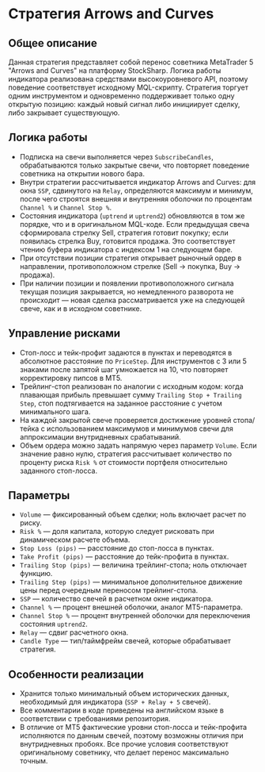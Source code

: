# Стратегия Arrows and Curves

## Общее описание
Данная стратегия представляет собой перенос советника MetaTrader 5 "Arrows and Curves" на платформу StockSharp. Логика работы индикатора реализована средствами высокоуровневого API, поэтому поведение соответствует исходному MQL-скрипту. Стратегия торгует одним инструментом и одновременно поддерживает только одну открытую позицию: каждый новый сигнал либо инициирует сделку, либо закрывает существующую.

## Логика работы
- Подписка на свечи выполняется через `SubscribeCandles`, обрабатываются только закрытые свечи, что повторяет поведение советника на открытии нового бара.
- Внутри стратегии рассчитывается индикатор Arrows and Curves: для окна `SSP`, сдвинутого на `Relay`, определяются максимум и минимум, после чего строятся внешняя и внутренняя оболочки по процентам `Channel %` и `Channel Stop %`.
- Состояния индикатора (`uptrend` и `uptrend2`) обновляются в том же порядке, что и в оригинальном MQL-коде. Если предыдущая свеча сформировала стрелку Sell, стратегия готовит покупку; если появилась стрелка Buy, готовится продажа. Это соответствует чтению буфера индикатора с индексом 1 на следующем баре.
- При отсутствии позиции стратегия открывает рыночный ордер в направлении, противоположном стрелке (Sell → покупка, Buy → продажа).
- При наличии позиции и появлении противоположного сигнала текущая позиция закрывается, но немедленного разворота не происходит — новая сделка рассматривается уже на следующей свече, как и в исходном советнике.

## Управление рисками
- Стоп-лосс и тейк-профит задаются в пунктах и переводятся в абсолютное расстояние по `PriceStep`. Для инструментов с 3 или 5 знаками после запятой шаг умножается на 10, что повторяет корректировку пипсов в MT5.
- Трейлинг-стоп реализован по аналогии с исходным кодом: когда плавающая прибыль превышает сумму `Trailing Stop + Trailing Step`, стоп подтягивается на заданное расстояние с учетом минимального шага.
- На каждой закрытой свече проверяется достижение уровней стопа/тейка с использованием максимумов и минимумов свечи для аппроксимации внутридневных срабатываний.
- Объем ордера можно задать напрямую через параметр `Volume`. Если значение равно нулю, стратегия рассчитывает количество по проценту риска `Risk %` от стоимости портфеля относительно заданного стоп-лосса.

## Параметры
- `Volume` — фиксированный объем сделки; ноль включает расчет по риску.
- `Risk %` — доля капитала, которую следует рисковать при динамическом расчете объема.
- `Stop Loss (pips)` — расстояние до стоп-лосса в пунктах.
- `Take Profit (pips)` — расстояние до тейк-профита в пунктах.
- `Trailing Stop (pips)` — величина трейлинг-стопа; ноль отключает функцию.
- `Trailing Step (pips)` — минимальное дополнительное движение цены перед очередным переносом трейлинг-стопа.
- `SSP` — количество свечей в расчетном окне индикатора.
- `Channel %` — процент внешней оболочки, аналог MT5-параметра.
- `Channel Stop %` — процент внутренней оболочки для переключения состояния `uptrend2`.
- `Relay` — сдвиг расчетного окна.
- `Candle Type` — тип/таймфрейм свечей, которые обрабатывает стратегия.

## Особенности реализации
- Хранится только минимальный объем исторических данных, необходимый для индикатора (`SSP + Relay + 5` свечей).
- Все комментарии в коде приведены на английском языке в соответствии с требованиями репозитория.
- В отличие от MT5 фактические уровни стоп-лосса и тейк-профита исполняются по данным свечей, поэтому возможны отличия при внутридневных пробоях. Все прочие условия соответствуют оригинальному советнику, что делает перенос максимально точным.
